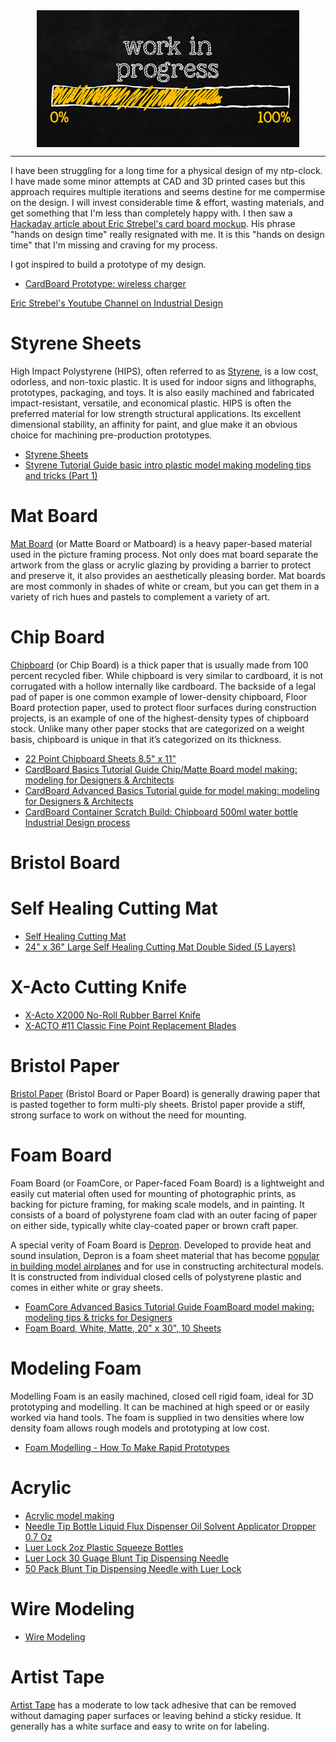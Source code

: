 <!--
Maintainer:   jeffskinnerbox@yahoo.com / www.jeffskinnerbox.me
Version:      0.0.0
-->


<div align="center">
<img src="https://raw.githubusercontent.com/jeffskinnerbox/blog/main/content/images/banners-bkgrds/work-in-progress.jpg" title="These materials require additional work and are not ready for general use." align="center" width=420px height=219px>
</div>


-----



I have been struggling for a long time for a physical design of my ntp-clock.
I have made some minor attempts at CAD and 3D printed cases but this approach requires
multiple iterations and seems destine for me compermise on the design.
I will invest considerable time & effort, wasting materials, and get something that I'm less than completely happy with.
I then saw a [Hackaday article about Eric Strebel's card board mockup][01].
His phrase "hands on design time" really resignated with me.
It is this "hands on design time" that I'm missing and craving for my process.

I got inspired to build a prototype of my design.

* [CardBoard Prototype: wireless charger](https://www.youtube.com/watch?v=Q1lsEYVnI6I)

[Eric Strebel's Youtube Channel on Industrial Design](https://www.youtube.com/c/EricStrebel)




# Styrene Sheets

High Impact Polystyrene (HIPS), often referred to as [Styrene][10],
is a low cost, odorless, and non-toxic plastic.
It is used for indoor signs and lithographs, prototypes, packaging, and toys.
It is also easily machined and fabricated impact-resistant, versatile, and economical plastic.
HIPS is often the preferred material for low strength structural applications.
Its excellent dimensional stability, an affinity for paint, and glue make it an obvious choice for machining pre-production prototypes.

* [Styrene Sheets](https://www.amazon.com/Styrene-Sheets-12x12x-060-pack-white/dp/B00ICMZ5A8?th=1)
* [Styrene Tutorial Guide basic intro plastic model making modeling tips and tricks (Part 1)](https://www.youtube.com/watch?v=jTMx8gSfQik)

# Mat Board

[Mat Board][16] (or Matte Board or Matboard)
is a heavy paper-based material used in the picture framing process.
Not only does mat board separate the artwork from the glass or acrylic glazing
by providing a barrier to protect and preserve it,
it also provides an aesthetically pleasing border.
Mat boards are most commonly in shades of white or cream,
but you can get them in a variety of rich hues and pastels to complement a variety of art.

# Chip Board

[Chipboard][11] (or Chip Board) is a thick paper that is usually made from 100 percent recycled fiber.
While chipboard is very similar to cardboard,
it is not corrugated with a hollow internally like cardboard.
The backside of a legal pad of paper is one common example of lower-density chipboard,
Floor Board protection paper, used to protect floor surfaces during construction projects,
is an example of one of the highest-density types of chipboard stock.
Unlike many other paper stocks that are categorized on a weight basis,
chipboard is unique in that it’s categorized on its thickness.

* [22 Point Chipboard Sheets 8.5" x 11"](https://www.amazon.com/Chipboard-Sheets-8-5-Alternative-Cardboard/dp/B08LR2TBPG)
* [CardBoard Basics Tutorial Guide Chip/Matte Board model making: modeling for Designers & Architects](https://www.youtube.com/watch?v=x6s3lGH4MyI)
* [CardBoard Advanced Basics Tutorial guide for model making: modeling for Designers & Architects](https://www.youtube.com/watch?v=nNLY1yt9iCE)
* [CardBoard Container Scratch Build: Chipboard 500ml water bottle Industrial Design process](https://www.youtube.com/watch?v=RJBEmUrmGDw)

# Bristol Board

# Self Healing Cutting Mat

* [Self Healing Cutting Mat](https://www.amazon.com/Healing-Cutting-Precision-Scrapbooking-Project/dp/B088M48Z3G/?th=1)
* [24" x 36" Large Self Healing Cutting Mat Double Sided (5 Layers)](https://www.amazon.com/dp/B07Y2D6BK7)

# X-Acto Cutting Knife

* [X-Acto X2000 No-Roll Rubber Barrel Knife](https://www.amazon.com/X-Acto-No-Roll-Rubber-Replaceable-X3724/dp/B0006HVRPO)
* [X-ACTO #11 Classic Fine Point Replacement Blades](https://www.amazon.com/X-ACTO-Classic-Replacement-Blades-X711/dp/B00006ICJW)

# Bristol Paper

[Bristol Paper][12] (Bristol Board or Paper Board) is generally drawing paper that is pasted together to form multi-ply sheets.
Bristol paper provide a stiff, strong surface to work on without the need for mounting.

# Foam Board

Foam Board (or FoamCore, or Paper-faced Foam Board) is a lightweight and easily cut material
often used for mounting of photographic prints, as backing for picture framing,
for making scale models, and in painting.
It consists of a board of polystyrene foam clad with an outer facing of paper on either side,
typically white clay-coated paper or brown craft paper.

A special verity of Foam Board is [Depron][14].
Developed to provide heat and sound insulation,
Depron is a foam sheet material that has become [popular in building model airplanes][15]
and for use in constructing architectural models.
It is constructed from individual closed cells of polystyrene plastic and comes in either white or gray sheets.

* [FoamCore Advanced Basics Tutorial Guide FoamBoard model making: modeling tips & tricks for Designers](https://www.youtube.com/watch?v=izf0X7obLr0)
* [Foam Board, White, Matte, 20" x 30", 10 Sheets](https://www.amazon.com/gp/product/B074QZMLQF/)

# Modeling Foam

Modelling Foam is an easily machined, closed cell rigid foam, ideal for 3D prototyping and modelling.
It can be machined at high speed or or easily worked via hand tools.
The foam is supplied in two densities  where low density foam allows rough models and prototyping at low cost.

* [Foam Modelling - How To Make Rapid Prototypes](https://www.youtube.com/watch?v=g6xG-5YtesU)

# Acrylic

* [Acrylic model making](https://www.youtube.com/playlist?list=PLc4A0YSriLcv410RTY_siyqMOxLYgMqbE)
* [Needle Tip Bottle Liquid Flux Dispenser Oil Solvent Applicator Dropper 0.7 Oz](https://www.amazon.com/Needle-Dispenser-Solvent-Applicator-Dropper/dp/B00UG08QDC)
* [Luer Lock 2oz Plastic Squeeze Bottles](https://www.amazon.com/Plastic-Squeeze-Bottles-Stainless-Applicators/dp/B07R1PK8DM)
* [Luer Lock 30 Guage Blunt Tip Dispensing Needle](https://www.amazon.com/BSTEAN-Industrial-Unsterilized-Dispensing-Needle/dp/B01EO7692C)
* [50 Pack Blunt Tip Dispensing Needle with Luer Lock](https://www.amazon.com/BSTEAN-Industrial-Unsterilized-Dispensing-Needle/dp/B01EO7692C?th=1)

# Wire Modeling

* [Wire Modeling](https://www.youtube.com/playlist?list=PLc4A0YSriLcuI1bJccRMM82PCfE8HAtiu)

# Artist Tape

[Artist Tape][13] has a moderate to low tack adhesive that can be removed
without damaging paper surfaces or leaving behind a sticky residue.
It generally has a white surface and easy to write on for labeling.



[01]:https://hackaday.com/2021/11/13/prototyping-your-way-to-better-prototypes/
[02]:
[03]:
[04]:
[05]:
[06]:
[07]:
[08]:
[09]:
[10]:https://www.acmeplastics.com/what-is-styrene
[11]:http://www.oren-intl.com/blog/what-is-chipboard-4-important-facts
[12]:https://www.strathmoreartist.com/faq-full-eu/what-is-the-difference-between-bristol-bristol-boards-and-illustration-boards-702.html
[13]:https://www.dickblick.com/products/artist-tape/
[14]:http://depronfoam.com/products/
[15]:https://www.micronwings.com/Products/SectionDepron/DepronComparisons.shtml
[16]:https://www.swintonsart.com/post/types-of-matboard
[17]:
[18]:
[19]:
[20]:
